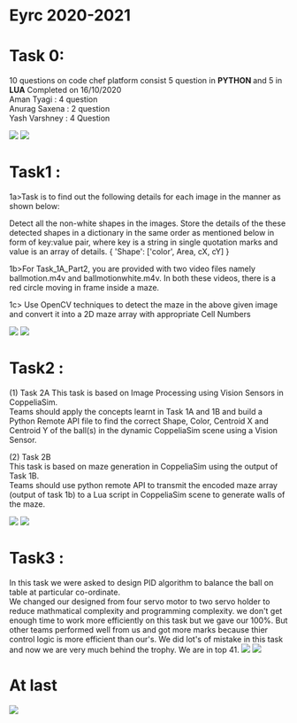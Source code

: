 # Eyrc 2020-2021
# Task 0:
10 questions on code chef platform consist 5 question in <b> PYTHON </b> and 5 in <b> LUA</b>
Completed on 16/10/2020<br>
Aman Tyagi : 4 question<br>
Anurag Saxena : 2 question<br>
Yash Varshney : 4 Question<br>

![](REsult%20and%20marks%20ss/Task0result.PNG)
![](REsult%20and%20marks%20ss/Task0Graph.PNG)



# Task1 :
1a>Task is to find out the following details for each image in the manner as shown below:

Detect all the non-white shapes in the images.
Store the details of the these detected shapes in a dictionary in the same order as mentioned below in form of key:value pair, where key is a string in single quotation marks and value is an array of details.
{ 'Shape': ['color', Area, cX, cY] }
<br>


1b>For Task_1A_Part2, you are provided with two video files namely ballmotion.m4v and ballmotionwhite.m4v. In both these videos, there is a red circle moving in frame inside a maze.
<br>


1c> Use OpenCV techniques to detect the maze in the above given image and convert it into a 2D maze array with appropriate Cell Numbers

![](REsult%20and%20marks%20ss/Task1result.PNG)
![](REsult%20and%20marks%20ss/Task1graph.PNG)


# Task2 :
(1) Task 2A
This task is based on Image Processing using Vision Sensors in CoppeliaSim.<br>
Teams should apply the concepts learnt in Task 1A and 1B and build a Python Remote API file to find the correct Shape, Color, Centroid X and Centroid Y of the ball(s) in the dynamic CoppeliaSim scene using a Vision Sensor.<br>


(2) Task 2B<br>
This task is based on maze generation in CoppeliaSim using the output of Task 1B.<br>
Teams should use python remote API to transmit the encoded maze array (output of task 1b) to a Lua script in CoppeliaSim scene to generate walls of the maze.<br>

![](REsult%20and%20marks%20ss/Task2A%20result.PNG)
![](REsult%20and%20marks%20ss/Task2Graph.PNG)
# Task3 :
In this task we were asked to design PID algorithm to balance the ball on table at particular co-ordinate.<br>
We changed our designed from four servo motor to two servo holder to reduce mathmatical complexity and programming complexity.
we don't get enough time to work more efficiently on this task but we gave our 100%.
But other teams performed well from us and got more marks because thier control logic is more efficient than our's.
We did lot's of mistake in this task and now we are very much behind the trophy. We are in top 41.
![](REsult%20and%20marks%20ss/Task4%20result.PNG)
![](REsult%20and%20marks%20ss/Task4%20Graph.PNG)

#  At last

![](REsult%20and%20marks%20ss/68747470733a2f2f6d656469612e67697068792e636f6d2f6d656469612f6566504132594439424657533330474a35762f67697068792e676966.gif)


